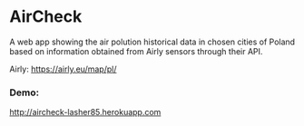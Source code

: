 # AirCheck

A web app showing the air polution historical data in chosen cities of Poland based on information obtained from Airly sensors through their API.

Airly: https://airly.eu/map/pl/

### Demo:

http://aircheck-lasher85.herokuapp.com
